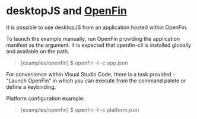 desktopJS and [OpenFin](https://openfin.co/ "OpenFin")
======================================================

It is possible to use desktopJS from an application hosted within OpenFin.

To launch the example manually, run OpenFin providing the application manifest
as the argument.  It is expected that openfin-cli is installed globally and available
on the path.

<blockquote>
   [examples/openfin] $ openfin -l -c app.json
</blockquote>

For convenience within Visual Studio Code, there is a task provided - "Launch OpenFin" in which
you can execute from the command palete or define a keybinding.

Platform configuration example:

<blockquote>
   [examples/openfin] $ openfin -l -c platform.json
</blockquote>